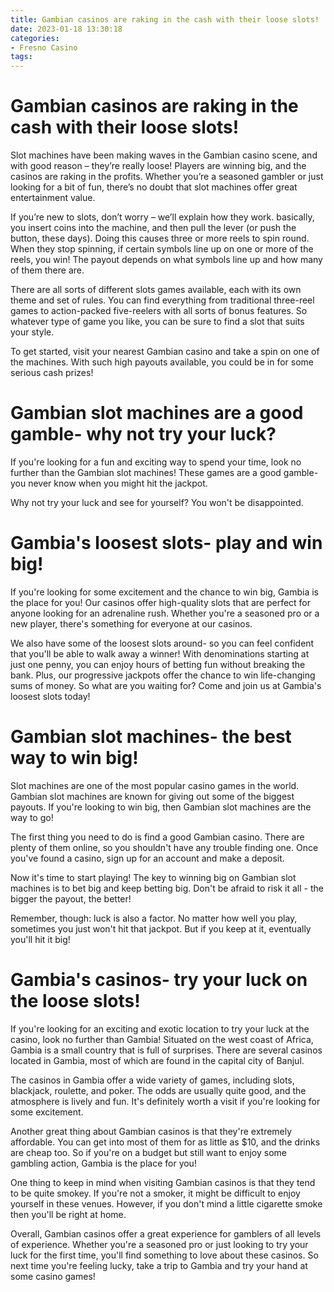```yaml
---
title: Gambian casinos are raking in the cash with their loose slots!
date: 2023-01-18 13:30:18
categories:
- Fresno Casino
tags:
---
```



#  Gambian casinos are raking in the cash with their loose slots!

Slot machines have been making waves in the Gambian casino scene, and with good reason – they’re really loose! Players are winning big, and the casinos are raking in the profits. Whether you’re a seasoned gambler or just looking for a bit of fun, there’s no doubt that slot machines offer great entertainment value.

If you’re new to slots, don’t worry – we’ll explain how they work. basically, you insert coins into the machine, and then pull the lever (or push the button, these days). Doing this causes three or more reels to spin round. When they stop spinning, if certain symbols line up on one or more of the reels, you win! The payout depends on what symbols line up and how many of them there are.

There are all sorts of different slots games available, each with its own theme and set of rules. You can find everything from traditional three-reel games to action-packed five-reelers with all sorts of bonus features. So whatever type of game you like, you can be sure to find a slot that suits your style.

To get started, visit your nearest Gambian casino and take a spin on one of the machines. With such high payouts available, you could be in for some serious cash prizes!

#  Gambian slot machines are a good gamble- why not try your luck?

If you're looking for a fun and exciting way to spend your time, look no further than the Gambian slot machines! These games are a good gamble- you never know when you might hit the jackpot.

Why not try your luck and see for yourself? You won't be disappointed.

#  Gambia's loosest slots- play and win big!

If you're looking for some excitement and the chance to win big, Gambia is the place for you! Our casinos offer high-quality slots that are perfect for anyone looking for an adrenaline rush. Whether you're a seasoned pro or a new player, there's something for everyone at our casinos.

We also have some of the loosest slots around- so you can feel confident that you'll be able to walk away a winner! With denominations starting at just one penny, you can enjoy hours of betting fun without breaking the bank. Plus, our progressive jackpots offer the chance to win life-changing sums of money. So what are you waiting for? Come and join us at Gambia's loosest slots today!

#  Gambian slot machines- the best way to win big!

Slot machines are one of the most popular casino games in the world. Gambian slot machines are known for giving out some of the biggest payouts. If you're looking to win big, then Gambian slot machines are the way to go!

The first thing you need to do is find a good Gambian casino. There are plenty of them online, so you shouldn't have any trouble finding one. Once you've found a casino, sign up for an account and make a deposit.

Now it's time to start playing! The key to winning big on Gambian slot machines is to bet big and keep betting big. Don't be afraid to risk it all - the bigger the payout, the better!

Remember, though: luck is also a factor. No matter how well you play, sometimes you just won't hit that jackpot. But if you keep at it, eventually you'll hit it big!

#  Gambia's casinos- try your luck on the loose slots!

If you're looking for an exciting and exotic location to try your luck at the casino, look no further than Gambia! Situated on the west coast of Africa, Gambia is a small country that is full of surprises. There are several casinos located in Gambia, most of which are found in the capital city of Banjul.

The casinos in Gambia offer a wide variety of games, including slots, blackjack, roulette, and poker. The odds are usually quite good, and the atmosphere is lively and fun. It's definitely worth a visit if you're looking for some excitement.

Another great thing about Gambian casinos is that they're extremely affordable. You can get into most of them for as little as $10, and the drinks are cheap too. So if you're on a budget but still want to enjoy some gambling action, Gambia is the place for you!

One thing to keep in mind when visiting Gambian casinos is that they tend to be quite smokey. If you're not a smoker, it might be difficult to enjoy yourself in these venues. However, if you don't mind a little cigarette smoke then you'll be right at home.

Overall, Gambian casinos offer a great experience for gamblers of all levels of experience. Whether you're a seasoned pro or just looking to try your luck for the first time, you'll find something to love about these casinos. So next time you're feeling lucky, take a trip to Gambia and try your hand at some casino games!